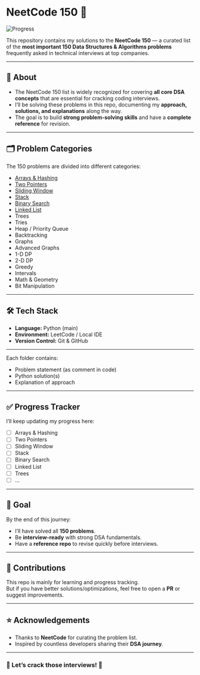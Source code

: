 # NeetCode 150 🚀

![Progress](https://img.shields.io/badge/Progress-0%2F150-blue?style=for-the-badge)

This repository contains my solutions to the **NeetCode 150** — a curated list of the **most important 150 Data Structures & Algorithms problems** frequently asked in technical interviews at top companies.

---

## 📌 About
- The NeetCode 150 list is widely recognized for covering **all core DSA concepts** that are essential for cracking coding interviews.  
- I’ll be solving these problems in this repo, documenting my **approach, solutions, and explanations** along the way.  
- The goal is to build **strong problem-solving skills** and have a **complete reference** for revision.  

---

## 🗂️ Problem Categories
The 150 problems are divided into different categories:

- [Arrays & Hashing](./Arrays%20%26%20Hashing)
- [Two Pointers](./2%20Pointers)  
- [Sliding Window](./SlidingWindow)  
- [Stack](./Stack)
- [Binary Search](./Binary%20Search) 
- [Linked List](./Linked%20List)  
- Trees  
- Tries  
- Heap / Priority Queue  
- Backtracking  
- Graphs  
- Advanced Graphs  
- 1-D DP  
- 2-D DP  
- Greedy  
- Intervals  
- Math & Geometry  
- Bit Manipulation  

---

## 🛠️ Tech Stack
- **Language:** Python (main)  
- **Environment:** LeetCode / Local IDE  
- **Version Control:** Git & GitHub  

---


Each folder contains:
- Problem statement (as comment in code)  
- Python solution(s)  
- Explanation of approach  

---

## ✅ Progress Tracker
I’ll keep updating my progress here:

- [ ] Arrays & Hashing  
- [ ] Two Pointers  
- [ ] Sliding Window  
- [ ] Stack  
- [ ] Binary Search  
- [ ] Linked List  
- [ ] Trees  
- [ ] …  

---

## 🎯 Goal
By the end of this journey:
- I’ll have solved all **150 problems**.  
- Be **interview-ready** with strong DSA fundamentals.  
- Have a **reference repo** to revise quickly before interviews.  

---

## 🤝 Contributions
This repo is mainly for learning and progress tracking.  
But if you have better solutions/optimizations, feel free to open a **PR** or suggest improvements.  

---

## ⭐ Acknowledgements
- Thanks to **NeetCode** for curating the problem list.  
- Inspired by countless developers sharing their **DSA journey**.  

---

### 🚀 Let’s crack those interviews! 💪

